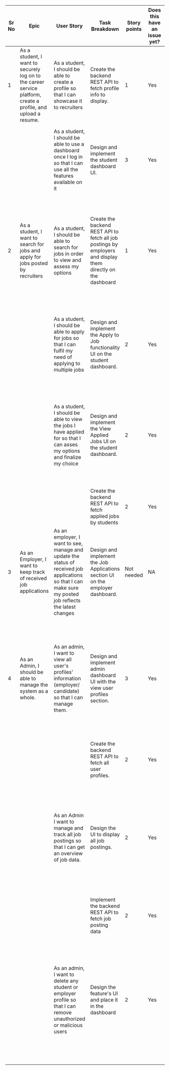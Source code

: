 | Sr No | Epic                                                                           | User Story                                                                                 | Task Breakdown                                                                             | Story points | Does this have an issue yet? | Issue Number | Risk                                                                                                                                                    | Impact & Probability                       | Countermeasure                                                                                                                                                             |
|-------|-------------------------------------------------------------------------------|-----------------------------------------------------------------------------------------------|-----------------------------------------------------------------------------------------------|--------------|-----------------------------|--------------|---------------------------------------------------------------------------------------------------------------------------------------------------------|------------------------------------------|----------------------------------------------------------------------------------------------------------------------------------------------------------------------------|
| 1     | As a student, I want to securely log on to the career service platform, create a profile, and upload a resume. | As a student, I should be able to create a profile so that I can showcase it to recruiters | Create the backend REST API to fetch profile info to display.                         | 1            | Yes                         | 83           | There is a risk that the profile creation process for students may inadvertently expose sensitive information or compromise their privacy. | Medium Impact and Medium Probability.      | Data encryption, minimal data collection, privacy policy, and consent regulations                                                                                         |
|       |                                                                               | As a student, I should be able to use a dashboard once I log in so that I can use all the features available on it                  | Design and implement the student dashboard UI.                                           | 3            | Yes                         | 84           | There is a risk that the dashboard provided to students after logging in may have usability issues or experience performance problems.       | Medium Impact, low to medium probability | Making the UI very intuitive for the user, responsive and minimal design with no distractions.                                                                            |
| 2     | As a student, I want to search for jobs and apply for jobs posted by recruiters  | As a student, I should be able to search for jobs in order to view and assess my options                                       | Create the backend REST API to fetch all job postings by employers and display them directly on the dashboard | 1            | Yes                         | 85           | There is a risk that the job search functionality may not meet the expectations of students or provide display relevant results, potentially leading to dissatisfaction and reduced usability. | Impact is High, Probability is low to medium | Introduction of search through keywords, data learning to display relevant jobs only as per student’s preferences.                                                        |
|       |                                                                               | As a student, I should be able to apply for jobs so that I can fulfil my need of applying to multiple jobs                                      | Design and implement the Apply to Job functionality UI on the student dashboard.         | 2            | Yes                         | 90           | There is a risk that the students applying action does not make changes in the underlying database and does not get the application submit.        | Impact is high, the probability is low       | Through API testing along with database checking.                                                                                                                           |
|       |                                                                               | As a student, I should be able to view the jobs I have applied for so that I can asses my options and finalize my choice                 | Design and implement the View Applied Jobs UI on the student dashboard.                   | 2            | Yes                         | 93           | There is a risk that the job application tracking feature may not work as intended or fail to provide students with clear visibility into the jobs they have applied for, leading to confusion and frustration. | Medium impact and low to medium probability | User-friendly dashboard, along with Real-time updates for the student to make sure that their application status is visible all the time. The entire process has to be made transparent. |
|       |                                                                               |                          |Create the backend REST API to fetch applied jobs by students                                                                                             | 2            | Yes                         | 94           |                                                                                                                                                             |                                          |                                                                                                                                                                            |
| 3     | As an Employer, I want to keep track of received job applications               | As an employer, I want to see, manage and update the status of received job applications so that I can make sure my posted job reflects the latest changes | Design and implement the Job Applications section UI on the employer dashboard.         | Not needed   | NA                          |              | There is a risk that the data in the database table has not been updated appropriately, and results are not fetched.                                | Impact is medium, the probability is low      | Thorough API Testing to make sure that certain actions like ‘apply’ by students create changes in the underlying system’s state. Debugging and maintenance are regularly recommended. |
|4| As an Admin, I should be able to manage the system as a whole. |As an admin, I want to view all user's profiles' information (employer/ candidate) so that I can manage them. | Design and implement admin dashboard UI with the view user profiles section. | 3 | Yes | 70 | There is a risk associated with providing admin access to view all user profiles' information, including both employers and candidates. This risk invloves potential data privacy breaches and unauthorized access to sensitive user data.| Impact is high, the probability is low.| Enforce role-based access control to restrict access to information to only required data. Selected admins have to be authorized, after thorough background check and training. Data can be anonymized in order to ensure data privacy. |
| | | |Create the backend REST API to fetch all user profiles. | 2 |Yes|83|
| | |As an Admin I want to manage and track all job postings so that I can get an overview of job data. | Design the UI to display all job postings.| 2 | Yes|71|There is a risk of data corruption or accidental deletion of job postings by administrators, which could result in loss of important information. |Impact is high, the probability is low.|Implement role-based access controls (RBAC) to restrict certain actions to specific administrators based on their responsibilities. Implement versioning or backup mechanisms to recover data in case of accidental deletion or corruption.|
| | | | Implement the backend REST API to fetch job posting data| 2| Yes|116| | | |
| | | As an admin, I want to delete any student or employer profile so that I can remove unauthorized or malicious users| Design the feature's UI and place it in the dashboard| 2| Yes| 119|There is a risk that admin incorrectly deletes user profiles, or misuse this authority| Impact is high, probability is low| Enforce documentation of admin actions with written justification to be issued, the actions should be cross-checked or approved by higher authority above system admin. Admins should be given appropriate training, and personal information of users should not be revealed.|
